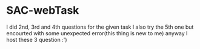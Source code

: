 # SAC-webTask
I did 2nd, 3rd and 4th questions for the given task 
I also try the 5th one but encourted with some unexpected error(this thing is new to me) anyway I host these 3 question :')   
